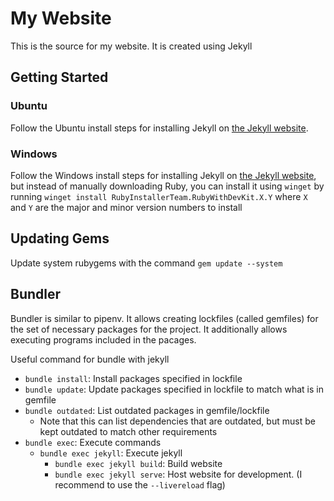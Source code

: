 # My Website

This is the source for my website. It is created using Jekyll

## Getting Started

### Ubuntu

Follow the Ubuntu install steps for installing Jekyll on
[the Jekyll website](https://jekyllrb.com/docs/installation/ubuntu/).

### Windows

Follow the Windows install steps for installing Jekyll on
[the Jekyll website](https://jekyllrb.com/docs/installation/windows/), but
instead of manually downloading Ruby, you can install it using `winget` by
running `winget install RubyInstallerTeam.RubyWithDevKit.X.Y` where `X` and `Y`
are the major and minor version numbers to install

## Updating Gems

Update system rubygems with the command `gem update --system`

## Bundler

Bundler is similar to pipenv. It allows creating lockfiles (called gemfiles) for
the set of necessary packages for the project. It additionally allows executing
programs included in the pacages.

Useful command for bundle with jekyll

* `bundle install`: Install packages specified in lockfile
* `bundle update`: Update packages specified in lockfile to match what is in gemfile
* `bundle outdated`: List outdated packages in gemfile/lockfile
  * Note that this can list dependencies that are outdated, but must be kept outdated to match other requirements
* `bundle exec`: Execute commands
  * `bundle exec jekyll`: Execute jekyll
    * `bundle exec jekyll build`: Build website
    * `bundle exec jekyll serve`: Host website for development. (I recommend to use the `--livereload` flag)
